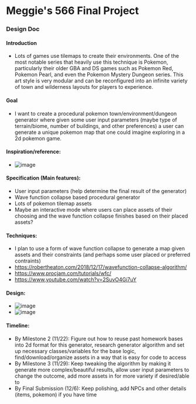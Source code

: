 # Meggie's 566 Final Project

### Design Doc

#### Introduction
- Lots of games use tilemaps to create their environments. One of the most notable series that heavily use this technique is Pokemon, particularly their older GBA and DS games such as Pokemon Red, Pokemon Pearl, and even the Pokemon Mystery Dungeon series. This art style is very modular and can be reconfigured into an infinite variety of town and wilderness layouts for players to experience.

#### Goal
- I want to create a procedural pokemon town/environment/dungeon generator where given some user input parameters (maybe type of terrain/biome, number of buildings, and other preferences) a user can generate a unique pokemon map that one could imagine exploring in a 2d pokemon game.

#### Inspiration/reference:
- ![image](https://user-images.githubusercontent.com/43301118/141887329-812409d5-3d9c-4ca0-84eb-fd5e0ef216a5.png)

#### Specification (Main features):
- User input parameters (help determine the final result of the generator)
- Wave function collapse based procedural generator
- Lots of pokemon tilemap assets
- Maybe an interactive mode where users can place assets of their choosing and the wave function collapse finishes based on their placed assets?

#### Techniques:
- I plan to use a form of wave function collapse to generate a map given assets and their constraints (and perhaps some user placed or preferred contraints)
- https://robertheaton.com/2018/12/17/wavefunction-collapse-algorithm/
- https://www.procjam.com/tutorials/wfc/
- https://www.youtube.com/watch?v=2SuvO4Gi7uY

#### Design:
- ![image](https://user-images.githubusercontent.com/43301118/141889983-b96937c9-d68c-4e77-a711-ed9ee3b73804.png)
- ![image](https://user-images.githubusercontent.com/43301118/141890002-cdf08cea-931c-4b41-8e47-b5cd41b844a1.png)

#### Timeline:
- By Milestone 2 (11/22): Figure out how to reuse past homework bases into 2d format for this generator, research generator algorithm and set up necessary classes/variables for the base logic, find/download/organize assets in a way that is easy for code to access
- By Milestone 3 (11/29): Keep tweaking the algorithm by making it generate more complex/beautiful results, allow user input parameters to change the outcome, add more assets in for more variety if desired/able to
- By Final Submission (12/6): Keep polishing, add NPCs and other details (items, pokemon) if you have time
